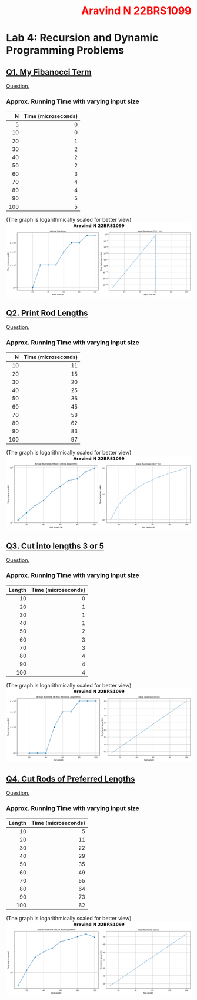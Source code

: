 <h1 style="color:red;text-align:right">Aravind N 22BRS1099</h1>

# Lab 4: Recursion and Dynamic Programming Problems
## [Q1. My Fibanocci Term](q1/ans.cpp)
[Question.](q1/ques.md)

### Approx. Running Time with varying input size 
|   N |   Time (microseconds) |
|----:|----------------------:|
|   5 |                     0 |
|  10 |                     0 |
|  20 |                     1 |
|  30 |                     2 |
|  40 |                     2 |
|  50 |                     2 |
|  60 |                     3 |
|  70 |                     4 |
|  80 |                     4 |
|  90 |                     5 |
| 100 |                     5 |

(The graph is logarithmically scaled for better view)
![Alt text](Q1.png)

## [Q2. Print Rod Lengths](q2/ans.cpp)
[Question.](q2/ques.md)
### Approx. Running Time with varying input size 
|   N |   Time (microseconds) |
|----:|----------------------:|
|  10 |                    11 |
|  20 |                    15 |
|  30 |                    20 |
|  40 |                    25 |
|  50 |                    36 |
|  60 |                    45 |
|  70 |                    58 |
|  80 |                    62 |
|  90 |                    83 |
| 100 |                    97 |

(The graph is logarithmically scaled for better view)
![Alt text](Q2.png)

## [Q3. Cut into lengths 3 or 5](q3/ans.cpp)
[Question.](q3/ques.md)
### Approx. Running Time with varying input size 
|   Length |   Time (microseconds) |
|---------:|----------------------:|
|       10 |                     0 |
|       20 |                     1 |
|       30 |                     1 |
|       40 |                     1 |
|       50 |                     2 |
|       60 |                     3 |
|       70 |                     3 |
|       80 |                     4 |
|       90 |                     4 |
|      100 |                     4 |

(The graph is logarithmically scaled for better view)
![Alt text](Q3.png)

## [Q4. Cut Rods of Preferred Lengths](q4/ans.cpp)
[Question.](q4/ques.md)
### Approx. Running Time with varying input size 
|   Length |   Time (microseconds) |
|---------:|----------------------:|
|       10 |                     5 |
|       20 |                    11 |
|       30 |                    22 |
|       40 |                    29 |
|       50 |                    35 |
|       60 |                    49 |
|       70 |                    55 |
|       80 |                    64 |
|       90 |                    73 |
|      100 |                    62 |

(The graph is logarithmically scaled for better view)
![Alt text](Q4.png)